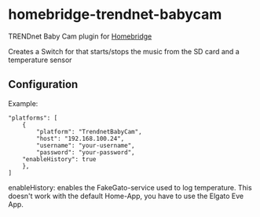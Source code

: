 # homebridge-trendnet-babycam

TRENDnet Baby Cam plugin for [Homebridge](https://github.com/nfarina/homebridge) 

Creates a Switch for that starts/stops the music from the SD card and a temperature sensor

## Configuration

Example:

    "platforms": [
        {
	        "platform": "TrendnetBabyCam",
	        "host": "192.168.100.24",
	        "username": "your-username",
	        "password": "your-password",
		"enableHistory": true
        },
    ]


enableHistory: enables the FakeGato-service used to log temperature. This doesn't work with the default Home-App, you have to use the Elgato Eve App.
